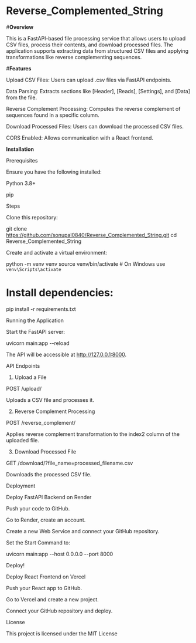 # Reverse_Complemented_String
#**Overview**

This is a FastAPI-based file processing service that allows users to upload CSV files, process their contents, and download processed files. The application supports extracting data from structured CSV files and applying transformations like reverse complementing sequences.

#**Features**

Upload CSV Files: Users can upload .csv files via FastAPI endpoints.

Data Parsing: Extracts sections like [Header], [Reads], [Settings], and [Data] from the file.

Reverse Complement Processing: Computes the reverse complement of sequences found in a specific column.

Download Processed Files: Users can download the processed CSV files.

CORS Enabled: Allows communication with a React frontend.

**Installation**

Prerequisites

Ensure you have the following installed:

Python 3.8+

pip

Steps

Clone this repository:

git clone https://github.com/sonupal0840/Reverse_Complemented_String.git
cd Reverse_Complemented_String


Create and activate a virtual environment:

python -m venv venv
source venv/bin/activate  # On Windows use `venv\Scripts\activate`

# Install dependencies:

pip install -r requirements.txt

Running the Application

Start the FastAPI server:

uvicorn main:app --reload

The API will be accessible at http://127.0.0.1:8000.

API Endpoints

1. Upload a File

POST /upload/

Uploads a CSV file and processes it.

2. Reverse Complement Processing

POST /reverse_complement/

Applies reverse complement transformation to the index2 column of the uploaded file.

3. Download Processed File

GET /download/?file_name=processed_filename.csv

Downloads the processed CSV file.

Deployment

Deploy FastAPI Backend on Render

Push your code to GitHub.

Go to Render, create an account.

Create a new Web Service and connect your GitHub repository.

Set the Start Command to:

uvicorn main:app --host 0.0.0.0 --port 8000

Deploy!

Deploy React Frontend on Vercel

Push your React app to GitHub.

Go to Vercel and create a new project.

Connect your GitHub repository and deploy.

License

This project is licensed under the MIT License
